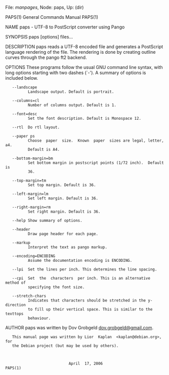 File: *manpages*,  Node: paps,  Up: (dir)

PAPS(1)                     General Commands Manual                    PAPS(1)



NAME
       paps - UTF-8 to PostScript converter using Pango

SYNOPSIS
       paps [options] files...

DESCRIPTION
       paps  reads  a  UTF-8  encoded file and generates a PostScript language
       rendering of the file. The rendering is done by creating outline curves
       through the pango ft2 backend.

OPTIONS
       These  programs  follow  the  usual  GNU command line syntax, with long
       options starting with two  dashes  (`-').   A  summary  of  options  is
       included below.

       --landscape
              Landscape output. Default is portrait.

       --columns=cl
              Number of columns output. Default is 1.

       --font=desc
              Set the font description. Default is Monospace 12.

       --rtl  Do rtl layout.

       --paper ps
              Choose  paper  size.  Known  paper  sizes are legal, letter, a4.
              Default is A4.

       --bottom-margin=bm
              Set bottom margin in postscript points (1/72 inch).  Default  is
              36.

       --top-margin=tm
              Set top margin. Default is 36.

       --left-margin=lm
              Set left margin. Default is 36.

       --right-margin=rm
              Set right margin. Default is 36.

       --help Show summary of options.

       --header
              Draw page header for each page.

       --markup
              Interpret the text as pango markup.

       --encoding=ENCODING
              Assume the documentation encoding is ENCODING.

       --lpi  Set the lines per inch. This determines the line spacing.

       --cpi  Set  the  characters  per inch. This is an alternative method of
              specifying the font size.

       --stretch-chars
              Indicates that characters should be stretched in the y-direction
              to fill up their vertical space. This is similar to the texttops
              behaviour.

AUTHOR
       paps was written by Dov Grobgeld <dov.grobgeld@gmail.com>.

       This manual page was written by Lior  Kaplan  <kaplan@debian.org>,  for
       the Debian project (but may be used by others).



                                April  17, 2006                        PAPS(1)

